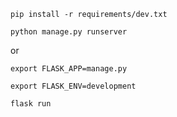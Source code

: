 
```
pip install -r requirements/dev.txt

python manage.py runserver
```

or

```
export FLASK_APP=manage.py

export FLASK_ENV=development

flask run
```




